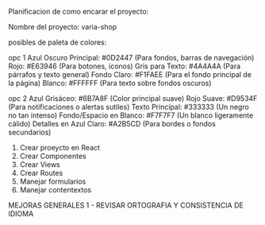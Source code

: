 Planificacion de como encarar el proyecto:

Nombre del proyecto: varia-shop

posibles de paleta de colores:

opc 1
Azul Oscuro Principal: #0D2447 (Para fondos, barras de navegación)
Rojo: #E63946 (Para botones, íconos)
Gris para Texto: #4A4A4A (Para párrafos y texto general)
Fondo Claro: #F1FAEE (Para el fondo principal de la página)
Blanco: #FFFFFF (Para texto sobre fondos oscuros)

opc 2
Azul Grisáceo: #6B7A8F (Color principal suave)
Rojo Suave: #D9534F (Para notificaciones o alertas sutiles)
Texto Principal: #333333 (Un negro no tan intenso)
Fondo/Espacio en Blanco: #F7F7F7 (Un blanco ligeramente cálido)
Detalles en Azul Claro: #A2B5CD (Para bordes o fondos secundarios)

<!-- TODO Pensar tipografia  -->

1. Crear proeycto en React
2. Crear Componentes
3. Crear Views
4. Crear Routes
5. Manejar formularios
6. Manejar contentextos

<!-- TODO uso forma nombrada en para exportar los componentes -->
<!-- TODO agregar que cosas intale, las dependencias npm install y routes (react-router-dom)  -->
<!-- TODO utilizacion de useEffect(nos permite diferenciar el orden de aparicion de contenido para que no rompa), UseState, fetching (un metodo que aparece en la plataforma web, nativa de javascript) -->
<!-- TODO porque uso props children en Layout -->
<!-- TODO: el uso de contexto -->
<!-- TODO agregar los estilos adentro de la carpeta src, crear carpeta de styles para comeponentes y paginas y cada componente su .css -->
<!-- TODO doble validacion? required? and the set error set succes? -->

MEJORAS GENERALES
1 - REVISAR ORTOGRAFIA Y CONSISTENCIA DE IDIOMA
